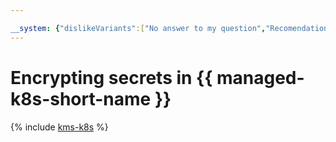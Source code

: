 ```yaml
---

__system: {"dislikeVariants":["No answer to my question","Recomendations didn't help","The content doesn't match title","Other"]}
---
```

# Encrypting secrets in {{ managed-k8s-short-name }}

{% include [kms-k8s](../../_includes/kms/kms-k8s.md) %}

